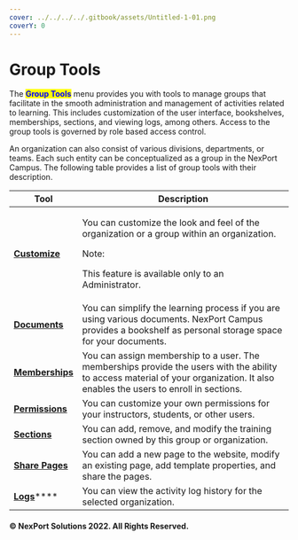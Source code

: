 ```yaml
---
cover: ../../../../.gitbook/assets/Untitled-1-01.png
coverY: 0
---
```


# Group Tools

The <mark style="color:blue;">**Group Tools**</mark> menu provides you with tools to manage groups that facilitate in the smooth administration and management of activities related to learning. This includes customization of the user interface, bookshelves, memberships, sections, and viewing logs, among others. Access to the group tools is governed by role based access control.

An organization can also consist of various divisions, departments, or teams. Each such entity can be conceptualized as a group in the NexPort Campus. The following table provides a list of group tools with their description.

| Tool                                                                                                                                                              | Description                                                                                                                                                                       |
| ----------------------------------------------------------------------------------------------------------------------------------------------------------------- | --------------------------------------------------------------------------------------------------------------------------------------------------------------------------------- |
| ****[**Customize**](/administrator-documentation/administrator-reference/Campus_Management/Group_Tools/Customize/Customize.htm)****         | <p>You can customize the look and feel of the organization or a group within an organization.</p><p>Note:</p><p>This feature is available only to an Administrator.</p>           |
| ****[**Documents**](/administrator-documentation/administrator-reference/Campus_Management/Group_Tools/Documents_GT/Documents_GT.htm)**** | You can simplify the learning process if you are using various documents. NexPort Campus provides a bookshelf as personal storage space for your documents.                       |
| ****[**Memberships**](/administrator-documentation/administrator-reference/Campus_Management/Group_Tools/Memberships/Membership.htm)****    | You can assign membership to a user. The memberships provide the users with the ability to access material of your organization. It also enables the users to enroll in sections. |
| ****[**Permissions**](/administrator-documentation/administrator-reference/Campus_Management/Group_Tools/Permissions/Permissions.htm)****   | You can customize your own permissions for your instructors, students, or other users.                                                                                            |
| ****[**Sections**](/administrator-documentation/administrator-reference/Campus_Management/Group_Tools/Sections/Sections.htm)****            | You can add, remove, and modify the training section owned by this group or organization.                                                                                         |
| ****[**Share Pages**](/administrator-documentation/administrator-reference/Campus_Management/Group_Tools/Share_Pages/Share_pages.htm)**** | You can add a new page to the website, modify an existing page, add template properties, and share the pages.                                                                     |
| [**Logs**](/administrator-documentation/administrator-reference/Campus_Management/Group_Tools/Logs/Logs.htm)****                            | You can view the activity log history for the selected organization.                                                                                                              |

#### © NexPort Solutions 2022. All Rights Reserved.
